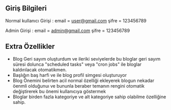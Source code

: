 

## Giriş Bilgileri
Normal kullanıcı Girişi :
email = user@gmail.com
şifre = 123456789

Admin Girişi :
email = admin@gmail.com
şifre = 123456789

## Extra Özellikler
- Blog Geri sayım oluşturdum ve ileriki seviyelerde bu bloglar geri sayım süresi dolunca "scheduled tasks" veya "cron jobs" ile bloglar kaldırılacak otomatikmen.
- Başlığın baş harfi ve ile blog profil simgesi oluşturuyor  
- Blog Önemini belirten acil normal özelliği ekleyerek blogun nekadar öenmli olduğunuı ve bununla beraber temanın rengini otomatik değiştirerek bu önemi kullanıcıya göstermek
- Bloglar birden fazla kategoriye ve alt kategoriye sahip olabilme özelliğine sahip.  